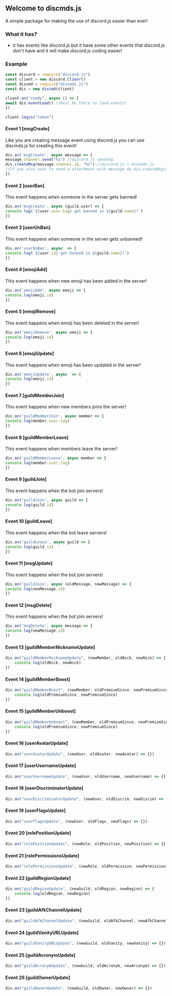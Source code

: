 ## Welcome to discmds.js

A simple package for making the use of discord.js easier than ever!

### What it has?
- it has events like discord.js but it have some other events that discord.js don't have and it will make discord.js coding easier!

### Example
```js
const discord = require("discord.js")
const client = new discord.Clienr()
const discmd = require("discmds.js")
const dis = new discmd(client)

client.on("ready", async () => {
await dis.eventLoad() //Must be there to load events!
})

client.login("token")
```

#### Event 1 [msgCreate] 
Like you are creating message event using discord.js you can use discmds.js for creating this event!
```js
dis.on('msgCreate', async message => {
message.channel.send("hi") //discord.js sending
dis.createMsg(message.channel.id, "hi") //discord.js + discmds.js
//If you also want to send a attachment with message do dis.createMsg(channeid, content, filelink)
})
```

#### Event 2 [userBan] 
This event happens when someone in the server gets banned!
```js
dis.on('msgCreate', async (guild,user) => {
console.log(`${user.user.tag} got banned in ${guild.name}!`)
})
```

#### Event 3 [userUnBan] 
This event happens when someone in the server gets unbanned!
```js
dis.on('userUnBan', async  => {
console.log(`${user.id} got banned in ${guild.name}!`)
})
```

#### Event 4 [emojiAdd] 
This event happens when new emoji has been added in the server!
```js
dis.on('emojiAdd', async emoji => {
console.log(emoji.id)
})
```

#### Event 5 [emojiRemove] 
This event happens when emoji has been deleted in the server!
```js
dis.on('emojiRemove', async emoji => {
console.log(emoji.id)
})
```

#### Event 6 [emojiUpdate] 
This event happens when emoji has been updated in the server!
```js
dis.on('emojiUpdate', async  => {
console.log(emoji.id)
})
```

#### Event 7 [guildMemberJoin] 
This event happens when new members joins the server!
```js
dis.on('guildMemberJoin', async member => {
console.log(member.user.tag)
})
```

#### Event 8 [guildMemberLeave] 
This event happens when members leave the server!
```js
dis.on('guildMemberLeave', async member => {
console.log(member.user.tag)
})
```

#### Event 9 [guildJoin] 
This event happens when the bot join servers!
```js
dis.on('guildJoin', async guild => {
console.log(guild.id)
})
```

#### Event 10 [guildLeave] 
This event happens when the bot leave servers!
```js
dis.on('guildLeave', async guild => {
console.log(guild.id)
})
```

#### Event 11 [msgUpdate] 
This event happens when the bot join servers!
```js
dis.on('guildJoin', async (oldMessage, newMessage) => {
console.log(newMessage.id)
})
```

#### Event 12 [msgDelete] 
This event happens when the bot join servers!
```js
dis.on('msgDelete', async message => {
console.log(newMessage.id)
})
```

#### Event 13 [guildMemberNicknameUpdate]
```js
dis.on("guildMemberNicknameUpdate", (newMember, oldNick, newNick) => {
    console.log(oldNick, newNick)
})
```

#### Event 14 [guildMemberBoost]
```js
dis.on("guildMemberBoost", (newMember, oldPremiumSince, newPremiumSince) => {
    console.log(oldPremiumSince, newPremiumSince)
})
```

#### Event 15 [guildMemberUnboost]
```js
dis.on("guildMemberUnboost", (newMember, oldPremiumSince, newPremiumSince) => {
    console.log(oldPremiumSince, newPremiumSince)
})
```

#### Event 16 [userAvatarUpdate]
```js
dis.on("userAvatarUpdate", (newUser, oldAvatar, newAvatar) => {})
```

#### Event 17 [userUsernameUpdate]
```js
dis.on("userUsernameUpdate", (newUser, oldUsername, newUsername) => {})
```

#### Event 18 [userDiscriminatorUpdate]
```js
dis.on("userDiscriminatorUpdate", (newUser, oldDiscrim, newDiscim) => {})
```

#### Event 19 [userFlagsUpdate]
```js
dis.on("userFlagsUpdate", (newUser, oldFlags, newFlags) => {})
```

#### Event 20 [rolePositionUpdate]
```js
dis.on("rolePositionUpdate", (newRole, oldPosition, newPosition) => {})
```

#### Event 21 [rolePermissionsUpdate]
```js
dis.on("rolePermissionsUpdate", (newRole, oldPermission, newPermission) => {})
```

#### Event 22 [guildRegionUpdate]
```js
dis.on("guildRegionUpdate", (newGuild, oldRegion, newRegion) => {
    console.log(oldRegion, newRegion)
})
```

#### Event 23 [guildAfkChannelUpdate]
```js
dis.on("guildAfkChannelUpdate", (newGuild, oldAfkChannel, newAfkChannel) => {})
```

#### Event 24 [guildVanityURLUpdate]
```js
dis.on("guildVanityURLUpdate", (newGuild, oldVanity, newVanity) => {})
```

#### Event 25 [guildAcronymUpdate]
```js
dis.on("guildAcronymUpdate", (newGuild, oldAcronym, newArconym) => {})
```

#### Event 26 [guildOwnerUpdate]
```js
dis.on("guildOwnerUpdate", (newGuild, oldOwner, newOwner) => {})
```
